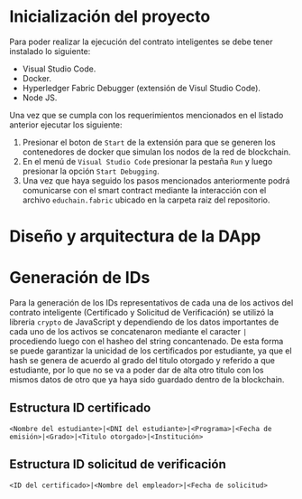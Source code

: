 # Inicialización del proyecto

Para poder realizar la ejecución del contrato inteligentes se debe tener instalado lo siguiente:

- Visual Studio Code.
- Docker.
- Hyperledger Fabric Debugger (extensión de Visul Studio Code).
- Node JS.

Una vez que se cumpla con los requerimientos mencionados en el listado anterior ejecutar los siguiente:

1. Presionar el boton de `Start` de la extensión para que se generen los contenedores de docker que simulan los nodos de la red de blockchain.
2. En el menú de `Visual Studio Code` presionar la pestaña `Run` y luego presionar la opción `Start Debugging`.
3. Una vez que haya seguido los pasos mencionados anteriormente podrá comunicarse con el smart contract mediante la interacción con el archivo `educhain.fabric` ubicado en la carpeta raiz del repositorio.

# Diseño y arquitectura de la DApp

# Generación de IDs

Para la generación de los IDs representativos de cada una de los activos del contrato inteligente (Certificado y Solicitud de Verificación) se utilizó la libreria `crypto` de JavaScript y dependiendo de los datos importantes de cada uno de los activos se concatenaron mediante el caracter `|` procediendo luego con el hasheo del string concantenado. De esta forma se puede garantizar la unicidad de los certificados por estudiante, ya que el hash se genera de acuerdo al grado del titulo otorgado y referido a que estudiante, por lo que no se va a poder dar de alta otro titulo con los mismos datos de otro que ya haya sido guardado dentro de la blockchain.

## Estructura ID certificado

`<Nombre del estudiante>|<DNI del estudiante>|<Programa>|<Fecha de emisión>|<Grado>|<Titulo otorgado>|<Institución>`

## Estructura ID solicitud de verificación

`<ID del certificado>|<Nombre del empleador>|<Fecha de solicitud>`
